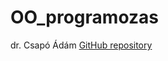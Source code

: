 # OO_programozas
 
 dr. Csapó Ádám [GitHub repository](https://github.com/csapoadam/oop-gyak-2022-osz)
